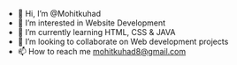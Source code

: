 - 👋 Hi, I’m @Mohitkuhad
- 👀 I’m interested in Website Development
- 🌱 I’m currently learning HTML, CSS & JAVA
- 💞️ I’m looking to collaborate on Web development projects
- 📫 How to reach me mohitkuhad8@gmail.com

<!---
Mohitkuhad/Mohitkuhad is a ✨ special ✨ repository because its `README.md` (this file) appears on your GitHub profile.
You can click the Preview link to take a look at your changes.
--->
